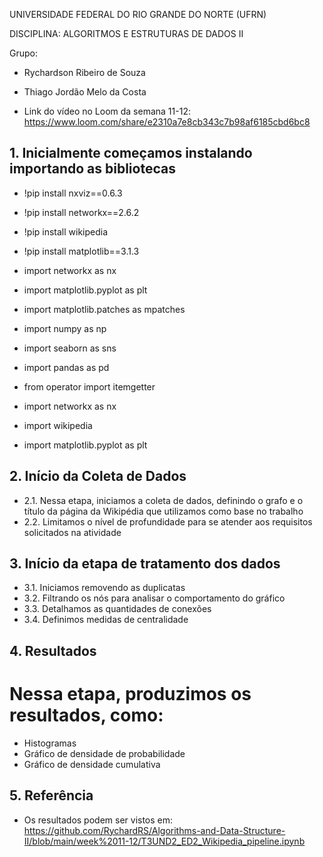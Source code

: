 UNIVERSIDADE FEDERAL DO RIO GRANDE DO NORTE (UFRN)

DISCIPLINA: ALGORITMOS E ESTRUTURAS DE DADOS II

Grupo: 
- Rychardson Ribeiro de Souza
- Thiago Jordão Melo da Costa

- Link do vídeo no Loom da semana 11-12: https://www.loom.com/share/e2310a7e8cb343c7b98af6185cbd6bc8

## 1. Inicialmente começamos instalando importando as bibliotecas ##

- !pip install nxviz==0.6.3
- !pip install networkx==2.6.2
- !pip install wikipedia
- !pip install matplotlib==3.1.3
- import networkx as nx
- import matplotlib.pyplot as plt
- import matplotlib.patches as mpatches
- import numpy as np
- import seaborn as sns
- import pandas as pd
     

- from operator import itemgetter
- import networkx as nx
- import wikipedia
- import matplotlib.pyplot as plt
     

## 2. Início da Coleta de Dados ##

- 2.1. Nessa etapa, iniciamos a coleta de dados, definindo o grafo e o título da página da Wikipédia que utilizamos como base no trabalho
- 2.2. Limitamos o nível de profundidade para se atender aos requisitos solicitados na atividade

## 3. Início da etapa de tratamento dos dados ##

- 3.1. Iniciamos removendo as duplicatas
- 3.2. Filtrando os nós para analisar o comportamento do gráfico
- 3.3. Detalhamos as quantidades de conexões
- 3.4. Definimos medidas de centralidade

## 4. Resultados ##

# Nessa etapa, produzimos os resultados, como:
- Histogramas
- Gráfico de densidade de probabilidade
- Gráfico de densidade cumulativa

## 5. Referência ##
- Os resultados podem ser vistos em:
https://github.com/RychardRS/Algorithms-and-Data-Structure-II/blob/main/week%2011-12/T3UND2_ED2_Wikipedia_pipeline.ipynb



     


